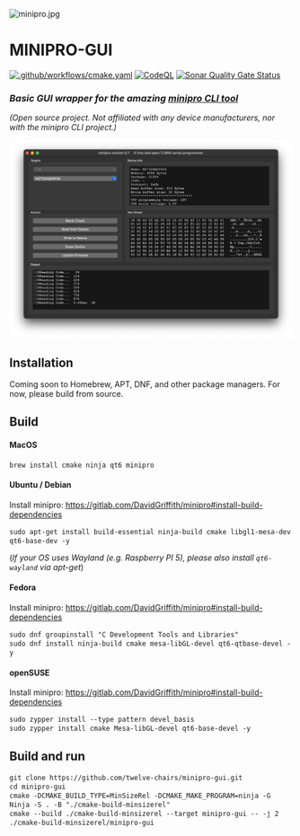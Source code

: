 ![minipro.jpg](res%2FAppIcon.ico)
# MINIPRO-GUI
[![.github/workflows/cmake.yaml](https://github.com/twelve-chairs/minipro-gui/actions/workflows/cmake.yaml/badge.svg)](https://github.com/twelve-chairs/minipro-gui/actions/workflows/cmake.yaml) [![CodeQL](https://github.com/twelve-chairs/minipro-gui/actions/workflows/github-code-scanning/codeql/badge.svg)](https://github.com/twelve-chairs/minipro-gui/actions/workflows/github-code-scanning/codeql) [![Sonar Quality Gate Status](https://sonarcloud.io/api/project_badges/measure?project=twelve-chairs_minipro-gui&metric=alert_status)](https://sonarcloud.io/summary/new_code?id=twelve-chairs_minipro-gui)
### *Basic GUI wrapper for the amazing [minipro CLI tool](https://gitlab.com/DavidGriffith/minipro)*
*(Open source project. Not affiliated with any device manufacturers, nor with the minipro CLI project.)*

![screenshot.png](res%2Fscreenshot.png)
## Installation
Coming soon to Homebrew, APT, DNF, and other package managers. For now, please build from source.
## Build
#### MacOS

```
brew install cmake ninja qt6 minipro
```

#### Ubuntu / Debian
Install minipro: https://gitlab.com/DavidGriffith/minipro#install-build-dependencies

```
sudo apt-get install build-essential ninja-build cmake libgl1-mesa-dev qt6-base-dev -y
```

  (*If your OS uses Wayland (e.g. Raspberry PI 5), please also install `qt6-wayland` via apt-get*)

#### Fedora
Install minipro: https://gitlab.com/DavidGriffith/minipro#install-build-dependencies

```
sudo dnf groupinstall "C Development Tools and Libraries"
sudo dnf install ninja-build cmake mesa-libGL-devel qt6-qtbase-devel -y
```

#### openSUSE
Install minipro: https://gitlab.com/DavidGriffith/minipro#install-build-dependencies
```
sudo zypper install --type pattern devel_basis
sudo zypper install cmake Mesa-libGL-devel qt6-base-devel -y
```

## Build and run
```
git clone https://github.com/twelve-chairs/minipro-gui.git
cd minipro-gui
cmake -DCMAKE_BUILD_TYPE=MinSizeRel -DCMAKE_MAKE_PROGRAM=ninja -G Ninja -S . -B "./cmake-build-minsizerel"
cmake --build ./cmake-build-minsizerel --target minipro-gui -- -j 2
./cmake-build-minsizerel/minipro-gui
```